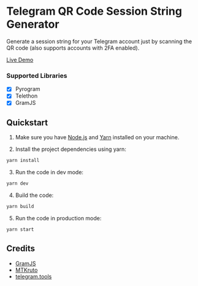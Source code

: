 # Telegram QR Code Session String Generator
Generate a session string for your Telegram account just by scanning the QR code (also supports accounts with 2FA enabled).

[Live Demo](https://qrsessiongen.vercel.app/)


### Supported Libraries
- [x] Pyrogram 
- [x] Telethon 
- [x] GramJS 

## Quickstart

1. Make sure you have [Node.js](https://nodejs.org) and [Yarn](https://yarnpkg.com) installed on your machine.

2. Install the project dependencies using yarn:

```bash
yarn install
```

3. Run the code in dev mode:

```bash
yarn dev
```

4. Build the code:

```bash
yarn build
```

5. Run the code in production mode:

```bash
yarn start
```

## Credits

- [GramJS](https://github.com/gram-js/gramjs)
- [MTKruto](https://github.com/mtkruto)
- [telegram.tools](https://github.com/grammyjs/telegram.tools)
